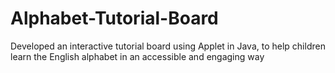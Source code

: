 # Alphabet-Tutorial-Board
Developed an interactive tutorial board using Applet in Java, to help children learn the English alphabet in an accessible and engaging way
